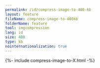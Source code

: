 ```yaml
---
permalink: /id/compress-image-to-480-kb
layout: feature
fileName: compress-image-to-480kb
folderName: feature
tool: imgcompression
lang: id
size: 480
type: kb
nointernationalization: true
---
```

{%- include compress-image-to-X.html -%}
      